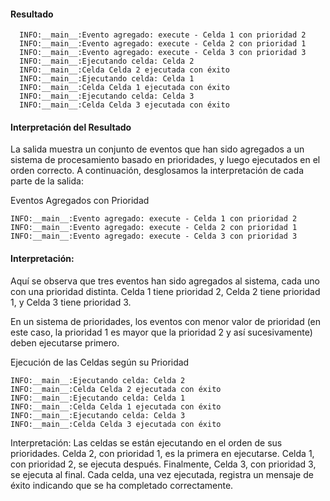 #### Resultado 
      INFO:__main__:Evento agregado: execute - Celda 1 con prioridad 2
      INFO:__main__:Evento agregado: execute - Celda 2 con prioridad 1
      INFO:__main__:Evento agregado: execute - Celda 3 con prioridad 3
      INFO:__main__:Ejecutando celda: Celda 2
      INFO:__main__:Celda Celda 2 ejecutada con éxito
      INFO:__main__:Ejecutando celda: Celda 1
      INFO:__main__:Celda Celda 1 ejecutada con éxito
      INFO:__main__:Ejecutando celda: Celda 3
      INFO:__main__:Celda Celda 3 ejecutada con éxito

#### Interpretación del Resultado

La salida muestra un conjunto de eventos que han sido agregados a un sistema de procesamiento basado en prioridades, y luego ejecutados en el orden correcto. A continuación, desglosamos la interpretación de cada parte de la salida:

Eventos Agregados con Prioridad

     
    INFO:__main__:Evento agregado: execute - Celda 1 con prioridad 2
    INFO:__main__:Evento agregado: execute - Celda 2 con prioridad 1
    INFO:__main__:Evento agregado: execute - Celda 3 con prioridad 3

#### Interpretación:
Aquí se observa que tres eventos han sido agregados al sistema, cada uno con una prioridad distinta.
Celda 1 tiene prioridad 2, Celda 2 tiene prioridad 1, y Celda 3 tiene prioridad 3.

En un sistema de prioridades, los eventos con menor valor de prioridad (en este caso, la prioridad 1 es mayor que la prioridad 2 y así sucesivamente) deben ejecutarse primero.

Ejecución de las Celdas según su Prioridad
    
    INFO:__main__:Ejecutando celda: Celda 2
    INFO:__main__:Celda Celda 2 ejecutada con éxito
    INFO:__main__:Ejecutando celda: Celda 1
    INFO:__main__:Celda Celda 1 ejecutada con éxito
    INFO:__main__:Ejecutando celda: Celda 3
    INFO:__main__:Celda Celda 3 ejecutada con éxito
    
Interpretación:
Las celdas se están ejecutando en el orden de sus prioridades.
Celda 2, con prioridad 1, es la primera en ejecutarse.
Celda 1, con prioridad 2, se ejecuta después.
Finalmente, Celda 3, con prioridad 3, se ejecuta al final.
Cada celda, una vez ejecutada, registra un mensaje de éxito indicando que se ha completado correctamente.


